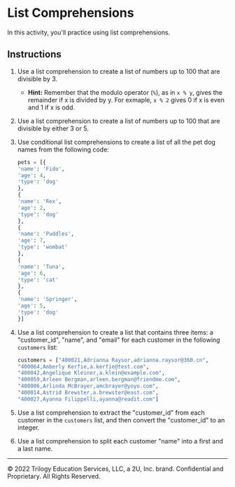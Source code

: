 # List Comprehensions

In this activity, you'll practice using list comprehensions.

## Instructions

1. Use a list comprehension to create a list of numbers up to 100 that are divisible by 3.

    * **Hint:** Remember that the modulo operator (`%`), as in `x % y`, gives the remainder if x is divided by y. For exmaple, `x % 2` gives 0 if x is even and 1 if x is odd.

2. Use a list comprehension to create a list of numbers up to 100 that are divisible by either 3 or 5.

3. Use conditional list comprehensions to create a list of all the pet dog names from the following code:

    ```python
    pets = [{
    'name': 'Fido',
    'age': 4,
    'type': 'dog'
    }, 
    {
    'name': 'Rex',
    'age': 2,
    'type': 'dog'
    }, 
    {
    'name': 'Puddles',
    'age': 7,
    'type': 'wombat'
    }, 
    {
    'name': 'Tuna',
    'age': 6,
    'type': 'cat'
    }, 
    {
    'name': 'Springer',
    'age': 5,
    'type': 'dog'
    }]
    ```

4. Use a list comprehension to create a list that contains three items: a "customer_id", "name", and "email" for each customer in the following `customers` list:

    ```python
    customers = ["400021,Adrianna Raysor,adrianna.raysor@360.cn",
    "400064,Amberly Kerfie,a.kerfie@test.com",
    "400042,Angelique Kleiner,a.klein@example.com",
    "400059,Arleen Bergman,arleen.bergman@friendme.com",
    "400006,Arlinda McBrayer,amcbrayer@yoyo.com",
    "400014,Astrid Brewster,a.brewster@east.com",
    "400027,Ayanna Filippelli,ayanna@readit.com"]
    ```

5. Use a list comprehension to extract the "customer_id" from each customer in the `customers` list, and then convert the "customer_id" to an integer.

6. Use a list comprehension to split each customer "name" into a first and a last name.

---

© 2022 Trilogy Education Services, LLC, a 2U, Inc. brand.  Confidential and Proprietary.  All Rights Reserved.
